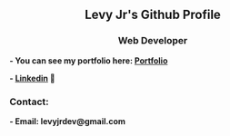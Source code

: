 <h2 align="center">Levy Jr's Github Profile</h2>

<p>
	
</p>

<h3 align="center"><b>Web Developer<b></h3>

<p>- You can see my portfolio here: <a href="https://levy-jr.com">Portfolio</a></p>
<p>- <a href="https://www.linkedin.com/in/levy-gomes">Linkedin</a> 💼</p>

<h3>Contact:</h3>
	- Email: levyjrdev@gmail.com
